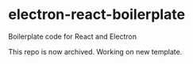 # electron-react-boilerplate
Boilerplate code for React and Electron

This repo is now archived. Working on new template.

